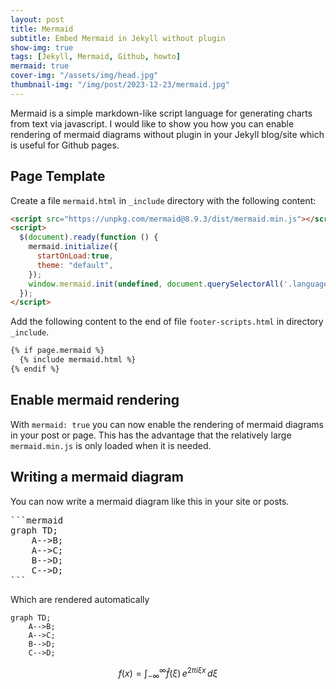 ```yaml
---
layout: post
title: Mermaid
subtitle: Embed Mermaid in Jekyll without plugin
show-img: true
tags: [Jekyll, Mermaid, Github, howto]
mermaid: true
cover-img: "/assets/img/head.jpg"
thumbnail-img: "/img/post/2023-12-23/mermaid.jpg"
---
```


Mermaid is a simple markdown-like script language for generating charts from text via javascript.
I would like to show you how you can enable rendering of mermaid diagrams without plugin in your Jekyll blog/site which is useful for Github pages.

## Page Template

Create a file `mermaid.html` in `_include` directory with the following content:

```html
<script src="https://unpkg.com/mermaid@8.9.3/dist/mermaid.min.js"></script>
<script>
  $(document).ready(function () {
    mermaid.initialize({
      startOnLoad:true,
      theme: "default",
    });
    window.mermaid.init(undefined, document.querySelectorAll('.language-mermaid'));
  });
</script>
```

Add the following content to the end of file `footer-scripts.html` in directory `_include`.

```html
{% if page.mermaid %} 
  {% include mermaid.html %} 
{% endif %}
```

## Enable mermaid rendering

With `mermaid: true` you can now enable the rendering of mermaid diagrams in your post or page.
This has the advantage that the relatively large `mermaid.min.js` is only loaded when it is needed.

## Writing a mermaid diagram

You can now write a mermaid diagram like this in your site or posts.

<pre>
```mermaid
graph TD;
    A-->B;
    A-->C;
    B-->D;
    C-->D;
```  
</pre> 

Which are rendered automatically

```mermaid
graph TD;
    A-->B;
    A-->C;
    B-->D;
    C-->D;
```

$$
f(x) = \int_{-\infty}^\infty\hat f(\xi)\,e^{2 \pi i \xi x}\,d\xi
$$

